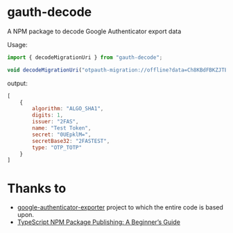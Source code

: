 # gauth-decode
A NPM package to decode Google Authenticator export data

Usage:
```typescript
import { decodeMigrationUri } from "gauth-decode";

void decodeMigrationUri("otpauth-migration://offline?data=Ch8KBdFBKZJTEgpUZXN0IFRva2VuGgQyRkFTIAEoATACEAEYASAAKIji6ej7%2F%2F%2F%2F%2FwE%3D").then(result = console.log(result));
```
output:

```javascript
[
    {
        algorithm: "ALGO_SHA1",
        digits: 1,
        issuer: "2FAS",
        name: "Test Token",
        secret: "0UEpklM=",
        secretBase32: "2FASTEST",
        type: "OTP_TOTP"
    }
]
```

# Thanks to
* [google-authenticator-exporter](https://github.com/krissrex/google-authenticator-exporter) project to which the entire code is based upon.
* [TypeScript NPM Package Publishing: A Beginner’s Guide](https://pauloe-me.medium.com/typescript-npm-package-publishing-a-beginners-guide-40b95908e69c)
